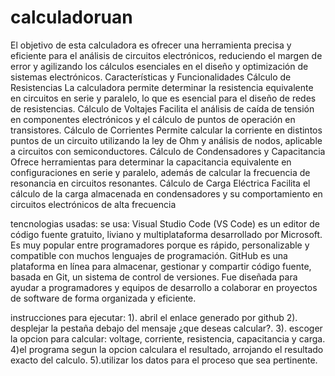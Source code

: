 # calculadoruan

El objetivo de esta calculadora es ofrecer una herramienta precisa y eficiente para el análisis de circuitos electrónicos, reduciendo el margen de error y agilizando los cálculos esenciales en el diseño y optimización de sistemas electrónicos.
Características y Funcionalidades
Cálculo de Resistencias
La calculadora permite determinar la resistencia equivalente en circuitos en serie y paralelo, lo que es esencial para el diseño de redes de resistencias.
Cálculo de Voltajes
Facilita el análisis de caída de tensión en componentes electrónicos y el cálculo de puntos de operación en transistores.
Cálculo de Corrientes
Permite calcular la corriente en distintos puntos de un circuito utilizando la ley de Ohm y análisis de nodos, aplicable a circuitos con semiconductores.
Cálculo de Condensadores y Capacitancia
Ofrece herramientas para determinar la capacitancia equivalente en configuraciones en serie y paralelo, además de calcular la frecuencia de resonancia en circuitos resonantes.
Cálculo de Carga Eléctrica
Facilita el cálculo de la carga almacenada en condensadores y su comportamiento en circuitos electrónicos de alta frecuencia


tencnologias usadas:
se usa:
Visual Studio Code (VS Code) es un editor de código fuente gratuito, liviano y multiplataforma desarrollado por Microsoft. Es muy popular entre programadores porque es rápido, personalizable y compatible con muchos lenguajes de programación.
GitHub es una plataforma en línea para almacenar, gestionar y compartir código fuente, basada en Git, un sistema de control de versiones. Fue diseñada para ayudar a programadores y equipos de desarrollo a colaborar en proyectos de software de forma organizada y eficiente.

instrucciones para ejecutar:
1). abril el enlace generado por github
2). desplejar la pestaña debajo del mensaje ¿que deseas calcular?.
3). escoger la opcion para calcular: voltage, corriente, resistencia, capacitancia y carga.
4)el programa segun la opcion calculara el resultado, arrojando el resultado exacto del calculo.
5).utilizar los datos para el proceso que sea pertinente.
